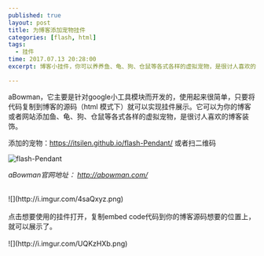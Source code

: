 ```yaml
---
published: true
layout: post
title: 为博客添加宠物挂件
categories: [flash, html]
tags: 
  - 挂件
time: 2017.07.13 20:28:00
excerpt: 博客小挂件，你可以养养鱼、龟、狗、仓鼠等各式各样的虚拟宠物，是很讨人喜欢的博客装饰。使用很简单。下面给大家详细介绍使用办法。

---
```

aBowman，它主要是针对google小工具模块而开发的，使用起来很简单，只要将代码复制到博客的源码（html 模式下）就可以实现挂件展示。它可以为你的博客或者网站添加鱼、龟、狗、仓鼠等各式各样的虚拟宠物，是很讨人喜欢的博客装饰。

添加的宠物：https://itsilen.github.io/flash-Pendant/ 或者扫二维码

![flash-Pendant](http://i.imgur.com/S6vvbSn.png)



*aBowman官网地址： http://abowman.com/*


<br>
![](http://i.imgur.com/4saQxyz.png)
<br>

 
<br>
点击想要使用的挂件打开，复制embed code代码到你的博客源码想要的位置上，就可以展示了。
<br>


<br>
![](http://i.imgur.com/UQKzHXb.png)
<br>



